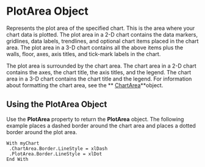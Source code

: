 
# PlotArea Object

Represents the plot area of the specified chart. This is the area where your chart data is plotted. The plot area in a 2-D chart contains the data markers, gridlines, data labels, trendlines, and optional chart items placed in the chart area. The plot area in a 3-D chart contains all the above items plus the walls, floor, axes, axis titles, and tick-mark labels in the chart.

The plot area is surrounded by the chart area. The chart area in a 2-D chart contains the axes, the chart title, the axis titles, and the legend. The chart area in a 3-D chart contains the chart title and the legend. For information about formatting the chart area, see the  ** [ChartArea](85fcf460-6b2b-142f-ce4a-4a74e9d8efd3.md)**object.

## Using the PlotArea Object

Use the  **PlotArea** property to return the **PlotArea** object. The following example places a dashed border around the chart area and places a dotted border around the plot area.


```
With myChart 
 .ChartArea.Border.LineStyle = xlDash 
 .PlotArea.Border.LineStyle = xlDot 
End With
```

